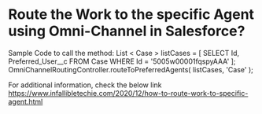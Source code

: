 # Route the Work to the specific Agent using Omni-Channel in Salesforce?

Sample Code to call the method:
List < Case > listCases = [ SELECT Id, Preferred_User__c FROM Case WHERE Id = '5005w00001fqspyAAA' ];
OmniChannelRoutingController.routeToPreferredAgents( listCases, 'Case' );

For additional information, check the below link
https://www.infallibletechie.com/2020/12/how-to-route-work-to-specific-agent.html
